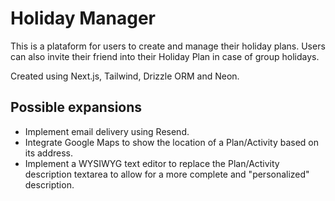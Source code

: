 # Holiday Manager

This is a plataform for users to create and manage their holiday plans. Users can also invite their friend into their Holiday Plan in case of group holidays.

Created using Next.js, Tailwind, Drizzle ORM and Neon.

## Possible expansions

- Implement email delivery using Resend.
- Integrate Google Maps to show the location of a Plan/Activity based on its address.
- Implement a WYSIWYG text editor to replace the Plan/Activity description textarea to allow for a more complete and "personalized" description.